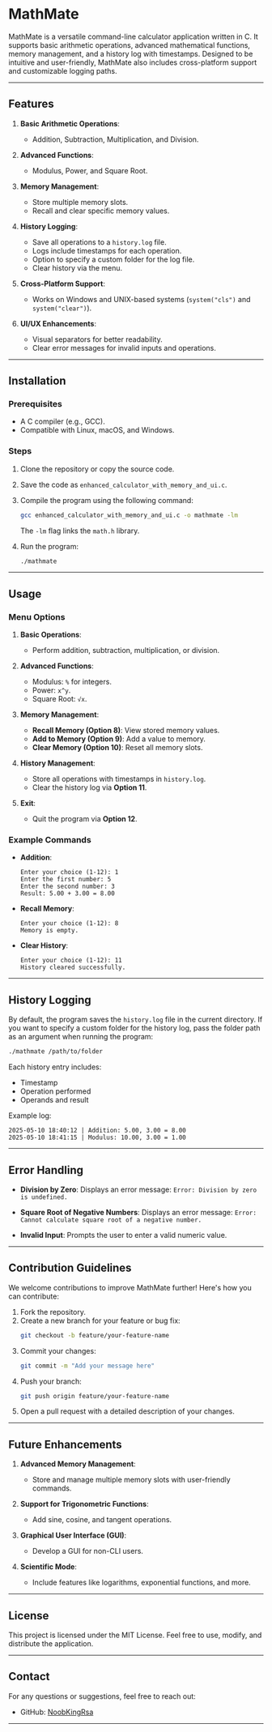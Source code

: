 # MathMate

MathMate is a versatile command-line calculator application written in C. It supports basic arithmetic operations, advanced mathematical functions, memory management, and a history log with timestamps. Designed to be intuitive and user-friendly, MathMate also includes cross-platform support and customizable logging paths.

---

## Features

1. **Basic Arithmetic Operations**:
   - Addition, Subtraction, Multiplication, and Division.
   
2. **Advanced Functions**:
   - Modulus, Power, and Square Root.

3. **Memory Management**:
   - Store multiple memory slots.
   - Recall and clear specific memory values.

4. **History Logging**:
   - Save all operations to a `history.log` file.
   - Logs include timestamps for each operation.
   - Option to specify a custom folder for the log file.
   - Clear history via the menu.

5. **Cross-Platform Support**:
   - Works on Windows and UNIX-based systems (`system("cls")` and `system("clear")`).

6. **UI/UX Enhancements**:
   - Visual separators for better readability.
   - Clear error messages for invalid inputs and operations.

---

## Installation

### Prerequisites
- A C compiler (e.g., GCC).
- Compatible with Linux, macOS, and Windows.

### Steps
1. Clone the repository or copy the source code.
2. Save the code as `enhanced_calculator_with_memory_and_ui.c`.
3. Compile the program using the following command:
   ```bash
   gcc enhanced_calculator_with_memory_and_ui.c -o mathmate -lm
   ```
   The `-lm` flag links the `math.h` library.

4. Run the program:
   ```bash
   ./mathmate
   ```

---

## Usage

### Menu Options
1. **Basic Operations**:
   - Perform addition, subtraction, multiplication, or division.

2. **Advanced Functions**:
   - Modulus: `%` for integers.
   - Power: `x^y`.
   - Square Root: `√x`.

3. **Memory Management**:
   - **Recall Memory (Option 8)**: View stored memory values.
   - **Add to Memory (Option 9)**: Add a value to memory.
   - **Clear Memory (Option 10)**: Reset all memory slots.

4. **History Management**:
   - Store all operations with timestamps in `history.log`.
   - Clear the history log via **Option 11**.

5. **Exit**:
   - Quit the program via **Option 12**.

### Example Commands
- **Addition**:
  ```text
  Enter your choice (1-12): 1
  Enter the first number: 5
  Enter the second number: 3
  Result: 5.00 + 3.00 = 8.00
  ```

- **Recall Memory**:
  ```text
  Enter your choice (1-12): 8
  Memory is empty.
  ```

- **Clear History**:
  ```text
  Enter your choice (1-12): 11
  History cleared successfully.
  ```

---

## History Logging

By default, the program saves the `history.log` file in the current directory. If you want to specify a custom folder for the history log, pass the folder path as an argument when running the program:
```bash
./mathmate /path/to/folder
```

Each history entry includes:
- Timestamp
- Operation performed
- Operands and result

Example log:
```
2025-05-10 18:40:12 | Addition: 5.00, 3.00 = 8.00
2025-05-10 18:41:15 | Modulus: 10.00, 3.00 = 1.00
```

---

## Error Handling
- **Division by Zero**:
  Displays an error message: `Error: Division by zero is undefined.`
  
- **Square Root of Negative Numbers**:
  Displays an error message: `Error: Cannot calculate square root of a negative number.`

- **Invalid Input**:
  Prompts the user to enter a valid numeric value.

---

## Contribution Guidelines

We welcome contributions to improve MathMate further! Here's how you can contribute:
1. Fork the repository.
2. Create a new branch for your feature or bug fix:
   ```bash
   git checkout -b feature/your-feature-name
   ```
3. Commit your changes:
   ```bash
   git commit -m "Add your message here"
   ```
4. Push your branch:
   ```bash
   git push origin feature/your-feature-name
   ```
5. Open a pull request with a detailed description of your changes.

---

## Future Enhancements

1. **Advanced Memory Management**:
   - Store and manage multiple memory slots with user-friendly commands.

2. **Support for Trigonometric Functions**:
   - Add sine, cosine, and tangent operations.

3. **Graphical User Interface (GUI)**:
   - Develop a GUI for non-CLI users.

4. **Scientific Mode**:
   - Include features like logarithms, exponential functions, and more.

---

## License

This project is licensed under the MIT License. Feel free to use, modify, and distribute the application.

---

## Contact

For any questions or suggestions, feel free to reach out:
- GitHub: [NoobKingRsa](https://github.com/NoobKingRsa)

---
